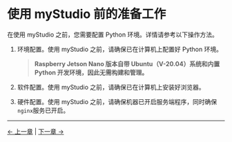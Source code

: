 # 使用 myStudio 前的准备工作

在使用 myStudio 之前，您需要配置 Python 环境。详情请参考以下操作方法。

1. 环境配置。使用 myStudio 之前，请确保已在计算机上配置好 Python 环境。

   > **Raspberry Jetson Nano 版本自带 Ubuntu（V-20.04）系统和内置 Python 开发环境，因此无需构建和管理。**
2. 软件配置。使用 myStudio 之前，请确保已在计算机上安装好浏览器。
3. 硬件配置。使用 myStudio 之前，请确保机器已开启服务端程序，同时确保`nginx`服务已开启。
---

[← 上一章](./README.md) | [下一章 →](./5.1.2-install_uninstall.md)